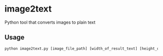 # image2text
Python tool that converts images to plain text

## Usage

```Python
python image2text.py [image_file_path] [width_of_result_text] [height_of_result_text]
```
